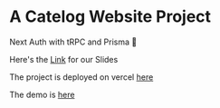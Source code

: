 # A Catelog Website Project

Next Auth with tRPC and Prisma 🎃

Here's the [Link](https://docs.google.com/presentation/d/13psPsSPCyWQ5f8Fq8wQ0HEII4C3EbsltW3rQ2xR7550/edit?usp=sharing) for our Slides

The project is deployed on vercel [here](https://media-tracking-website.vercel.app/log-in)

The demo is [here](https://drive.google.com/drive/folders/1Fs-92QpPm9G0bsUaRnLhuStsfbMNDQ84?usp=sharing)
